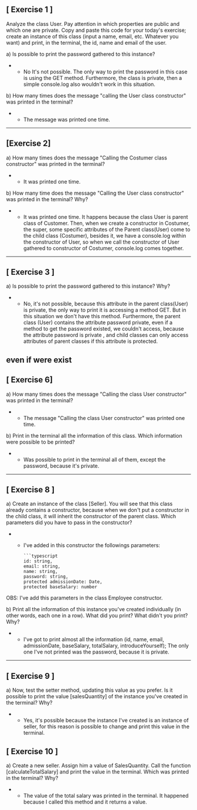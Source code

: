 ## [ Exercise 1 ] 
 
Analyze the class User. Pay attention in which properties are public and which one are private.
Copy and paste this code for your today's exercise; create an instance of this class (input a name, email, etc. Whatever you want)
and print, in the terminal, the id, name and email of the user.

a) Is possible to print the password gathered to this instance? 

- - No It's not possible. The only way to print the password in this case is using the GET method. Furthermore, the class is
private, then a simple console.log also wouldn't work in this situation. 

b) How many times does the message "calling the User class constructor" was printed in the terminal?   

- - The message was printed one time.

------------------------------------------

## [Exercise 2]

a) How many times does the message "Calling the Costumer class constructor" was printed in the terminal?

- - It was printed one time.

b) How many time does the message "Calling the User class constructor" was printed in the terminal? Why?

- - It was printed one time. It happens because the class User is parent class of Customer. Then, when we create a constructor in Costumer, the super,  some  specific attributes of the Parent class(User) come to the child class (Costumer), besides it, we have a console.log within the constructor of User, so when we call the constructor of User gathered to constructor of Costumer, console.log comes together. 

------------------------------------------

## [ Exercise 3 ] 

a) Is possible to print the password gathered to this instance? Why? 

- - No, it's not possible, because this attribute in the parent class(User) is private, the only way to print it is accessing a method GET. But in this situation we don't have this method. Furthermore, the parent class (User) contains the attribute password private, even if a method to get the password existed, we couldn't access, because the attribute password is private , and child classes can only access attributes of parent classes if this attribute is protected. 

even if were exist  
-------------------------

## [ Exercise 6]

a) How many times does the message "Calling the class User constructor" was printed in the terminal?
- - The message "Calling the class User constructor" was printed one time.  


b) Print in the terminal all the information of this class. Which information were possible to be printed? 

- - Was possible to print in the terminal all of them, except the password, because it's private. 

------

## [ Exercise 8 ]

a) Create an instance of the class [Seller]. You will see that this class already contains a constructor, because when we don't put a constructor in the child class, it will inherit the constructor of the parent class. Which parameters did you have to pass in the constructor?

- - I've added in this constructor the followings parameters:

        ```typescript        
        id: string,
        email: string,
        name: string,
        password: string,
        protected admissionDate: Date, 
        protected baseSalary: number 

OBS: I've add this parameters in the class Employee constructor.


b) Print all the information of this instance you've created individually (in other words, each one in a row). What did you print? What didn't you print? Why? 

- - I've got to print almost all the information (id, name, email, admissionDate, baseSalary, totalSalary, introduceYourself); The only one I've not printed was the password, because it is private.  


-------------


## [ Exercise 9 ]

a) Now, test the setter method, updating this value as you prefer. Is it possible to print the value [salesQuantity] of the instance you've created in the terminal? Why? 

- - Yes, it's possible because the instance I've created is an instance of seller, for this reason is possible to change and print this value in the terminal. 


## [ Exercise 10 ]

a) Create a new seller. Assign him a value of SalesQuantity. Call the function [calculateTotalSalary] and print the value in the terminal. Which was printed in the terminal? Why? 

- - The value of the total salary was printed in the terminal. It happened because I called this method and it returns a value.  